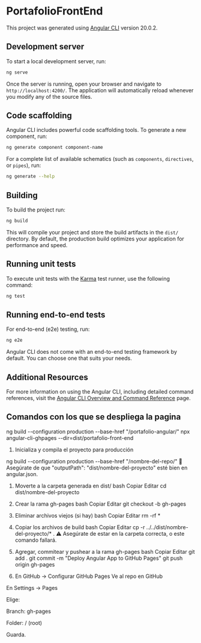 # PortafolioFrontEnd

This project was generated using [Angular CLI](https://github.com/angular/angular-cli) version 20.0.2.

## Development server

To start a local development server, run:

```bash
ng serve
```

Once the server is running, open your browser and navigate to `http://localhost:4200/`. The application will automatically reload whenever you modify any of the source files.

## Code scaffolding

Angular CLI includes powerful code scaffolding tools. To generate a new component, run:

```bash
ng generate component component-name
```

For a complete list of available schematics (such as `components`, `directives`, or `pipes`), run:

```bash
ng generate --help
```

## Building

To build the project run:

```bash
ng build
```

This will compile your project and store the build artifacts in the `dist/` directory. By default, the production build optimizes your application for performance and speed.

## Running unit tests

To execute unit tests with the [Karma](https://karma-runner.github.io) test runner, use the following command:

```bash
ng test
```

## Running end-to-end tests

For end-to-end (e2e) testing, run:

```bash
ng e2e
```

Angular CLI does not come with an end-to-end testing framework by default. You can choose one that suits your needs.

## Additional Resources

For more information on using the Angular CLI, including detailed command references, visit the [Angular CLI Overview and Command Reference](https://angular.dev/tools/cli) page.

## Comandos con los que se despliega la pagina 
ng build --configuration production --base-href "/portafolio-angular/"
npx angular-cli-ghpages --dir=dist/portafolio-front-end



1. Inicializa y compila el proyecto para producción

ng build --configuration production --base-href "/nombre-del-repo/"
📌 Asegúrate de que "outputPath": "dist/nombre-del-proyecto" esté bien en angular.json.

1. Moverte a la carpeta generada en dist/
bash
Copiar
Editar
cd dist/nombre-del-proyecto
1. Crear la rama gh-pages
bash
Copiar
Editar
git checkout -b gh-pages
1. Eliminar archivos viejos (si hay)
bash
Copiar
Editar
rm -rf *
1. Copiar los archivos de build
bash
Copiar
Editar
cp -r ../../dist/nombre-del-proyecto/* .
⚠️ Asegúrate de estar en la carpeta correcta, o este comando fallará.

1. Agregar, commitear y pushear a la rama gh-pages
bash
Copiar
Editar
git add .
git commit -m "Deploy Angular App to GitHub Pages"
git push origin gh-pages
1. En GitHub → Configurar GitHub Pages
Ve al repo en GitHub

En Settings → Pages

Elige:

Branch: gh-pages

Folder: / (root)

Guarda.



